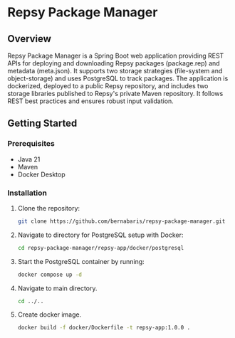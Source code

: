 # Repsy Package Manager 

## Overview


Repsy Package Manager is a Spring Boot web application providing REST APIs for deploying and downloading Repsy packages (package.rep) and metadata (meta.json). It supports two storage strategies (file-system and object-storage) and uses PostgreSQL to track packages. The application is dockerized, deployed to a public Repsy repository, and includes two storage libraries published to Repsy's private Maven repository. It follows REST best practices and ensures robust input validation.


## Getting Started

### Prerequisites

- Java 21
- Maven
- Docker Desktop


### Installation

1. Clone the repository:
   ```bash
   git clone https://github.com/bernabaris/repsy-package-manager.git
2. Navigate to directory for PostgreSQL setup with Docker:
   ```sh
   cd repsy-package-manager/repsy-app/docker/postgresql
3. Start the PostgreSQL container by running:
   ```sh
   docker compose up -d
4. Navigate to main directory.
   ```sh
   cd ../..
5. Create docker image.
   ```sh
   docker build -f docker/Dockerfile -t repsy-app:1.0.0 .


